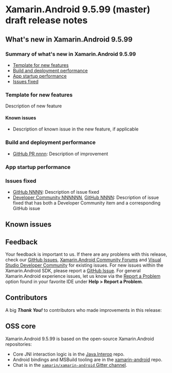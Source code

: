 # Xamarin.Android 9.5.99 (master) draft release notes

## What's new in Xamarin.Android 9.5.99

### Summary of what's new in Xamarin.Android 9.5.99

  * [Template for new features](#template-for-new-features)
  * [Build and deployment performance](#build-and-deployment-performance)
  * [App startup performance](#app-startup-performance)
  * [Issues fixed](#issues-fixed)

### Template for new features

Description of new feature

#### Known issues

  * Description of known issue in the new feature, if applicable

### Build and deployment performance

  * [GitHub PR nnnn](https://github.com/xamarin/xamarin-android/pull/nnnn):
    Description of improvement

### App startup performance

### Issues fixed

  * [GitHub NNNN](https://github.com/xamarin/xamarin-android/issues/NNNN):
    Description of issue fixed
  * [Developer Community NNNNNN](https://developercommunity.visualstudio.com/content/problem/NNNNNN/title-of-issue-fixed.html),
    [GitHub NNNN](https://github.com/xamarin/xamarin-android/issues/NNNN):
    Description of issue fixed that has both a Developer Community item and a corresponding GitHub issue

## Known issues

## Feedback

Your feedback is important to us.  If there are any problems with this release, check our [GitHub Issues](https://github.com/xamarin/xamarin-android/issues), [Xamarin.Android Community Forums](https://forums.xamarin.com/categories/android) and [Visual Studio Developer Community](https://developercommunity.visualstudio.com/) for existing issues.  For new issues within the Xamarin.Android SDK, please report a [GitHub Issue](https://github.com/xamarin/xamarin-android/issues/new).  For general Xamarin.Android experience issues, let us know via the [Report a Problem](https://docs.microsoft.com/visualstudio/ide/how-to-report-a-problem-with-visual-studio) option found in your favorite IDE under **Help &gt; Report a Problem**.

## Contributors

A big ***Thank You!*** to contributors who made improvements in this release:

## OSS core

Xamarin.Android 9.5.99 is based on the open-source Xamarin.Android repositories:

  * Core JNI interaction logic is in the [Java.Interop](https://github.com/xamarin/Java.Interop/tree/master) repo.
  * Android bindings and MSBuild tooling are in the [xamarin-android](https://github.com/xamarin/xamarin-android/tree/master) repo.
  * Chat is in the [`xamarin/xamarin-android` Gitter channel](https://gitter.im/xamarin/xamarin-android).
